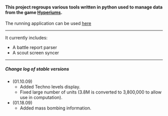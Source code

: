 #### This project regroups various tools written in python used to manage data from the game [Hyperiums](http://www.hyperiums.com). ####

The running application can be used [here](http://hyptools.appspot.com/)

---

It currently includes:
  * A battle report parser
  * A scout screen syncer

---

##### Change log of stable versions #####
  * (01.10.09)
    * Added Techno levels display.
    * Fixed large number of units (3.8M is converted to 3,800,000 to allow use in computation).
  * (01.18.09)
    * Added mass bombing information.